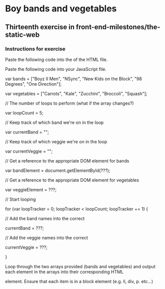 # Boy bands and vegetables

## Thirteenth exercise in front-end-milestones/the-static-web

### Instructions for exercise


Paste the following code into the <body> of the HTML file.

<div id="boy-bands">
</div>

<div id="vegetables">
</div>


Paste the following code into your JavaScript file.

var bands = ["Boyz II Men", "NSync", "New Kids on the Block", "98 Degrees", "One Direction"];

var vegetables = ["Carrots", "Kale", "Zucchini", "Broccoli", "Squash"];

// The number of loops to perform (what if the array changes?)

var loopCount = 5;

// Keep track of which band we're on in the loop

var currentBand = "";

// Keep track of which veggie we're on in the loop

var currentVeggie = "";

// Get a reference to the appropriate DOM element for bands

var bandElement = document.getElementById(???);

// Get a reference to the appropriate DOM element for vegetables

var veggieElement = ???;

// Start looping

for (var loopTracker = 0; loopTracker < loopCount; loopTracker += 1) {

  // Add the band names into the correct <div>

  currentBand = ???;


  // Add the veggie names into the correct <div>

  currentVeggie = ???;

}


Loop through the two arrays provided (bands and vegetables) and output each element in the arrays into their corresponding HTML <div> 

element. Ensure that each item is in a block element (e.g. li, div, p. etc...)